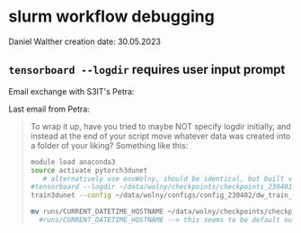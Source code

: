 # slurm workflow debugging
Daniel Walther
creation date: 30.05.2023

## `tensorboard --logdir` requires user input prompt

Email exchange with S3IT's Petra:

Last email from Petra:
>To wrap it up, have you tried to maybe NOT specify logdir initially, and instead at the end of your script move whatever data was created into a folder of your liking? Something like this:  
>  
>```bash  
>module load anaconda3  
>source activate pytorch3dunet
>    # alternatively use envWolny, should be identical, but built via different routes described on github.com/wolny/pytorch-3dunet  
>#tensorboard --logdir ~/data/wolny/checkpoints/checkpoints_230401/logs/  # trying to mute this output.  
>train3dunet --config ~/data/wolny/configs/config_230402/dw_train_config_230401.yml  
>
>mv runs/CURRENT_DATETIME_HOSTNAME ~/data/wolny/checkpoints/checkpoints_230401/logs/
>   #runs/CURRENT_DATETIME_HOSTNAME --> this seems to be default output  
>```  
>  

## 
